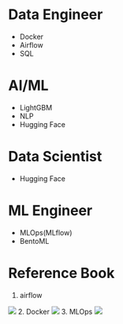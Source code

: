 # Data Engineer
- Docker
- Airflow
- SQL

# AI/ML 
- LightGBM
- NLP
- Hugging Face

# Data Scientist
- Hugging Face

# ML Engineer
- MLOps(MLflow)
- BentoML

# Reference Book
1. airflow
<img src = "https://user-images.githubusercontent.com/110037747/184061410-aef1d74d-5917-4f6c-803d-908db16a5729.jpg">
2. Docker
<img src = "https://user-images.githubusercontent.com/110037747/184061873-aaa2f4a5-262c-4e6b-868c-e0fbd9c5385f.jpg">
3. MLOps
<img src = "https://user-images.githubusercontent.com/110037747/184061939-def1dbaa-7df2-4f40-a771-35e537594de7.jpg">


